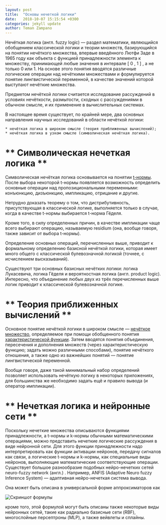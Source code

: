 ```yaml
---
layout: post
title:  "Основы нечеткой логики"
date:   2018-10-07 15:15:54 +0300
categories: jekyll update
author: Teman Zampano
---
```


Нечёткая логика (англ. fuzzy logic) — раздел математики, являющийся обобщением классической логики и теории множеств, базирующийся на понятии нечёткого множества, впервые введённого Лютфи Заде в 1965 году как объекта с функцией принадлежности элемента к множеству, принимающей любые значения в интервале [ 0 , 1 ] , а не только 0 или 1. На основе этого понятия вводятся различные логические операции над нечёткими множествами и формулируется понятие лингвистической переменной, в качестве значений которой выступают нечёткие множества.

Предметом нечёткой логики считается исследование рассуждений в условиях нечёткости, размытости, сходных с рассуждениями в обычном смысле, и их применение в вычислительных системах.

В настоящее время существует, по крайней мере, два основных направления научных исследований в области нечёткой логики:

    * нечёткая логика в широком смысле (теория приближенных вычислений);
    * нечёткая логика в узком смысле (символическая нечёткая логика).

# ** Символическая нечеткая логика **

Символическая нечёткая логика основывается на понятии [t-нормы](https://ru.wikipedia.org/wiki/T-%D0%BD%D0%BE%D1%80%D0%BC%D0%B0_%D0%B8_t-%D0%BA%D0%BE%D0%BD%D0%BE%D1%80%D0%BC%D0%B0). После выбора некоторой t-нормы появляется возможность определить основные операции над пропозициональными переменными: конъюнкцию, дизъюнкцию, импликацию, отрицание и другие.

Нетрудно доказать теорему о том, что дистрибутивность, присутствующая в классической логике, выполняется только в случае, когда в качестве t-нормы выбирается t-норма Гёделя.

Кроме того, в силу определенных причин, в качестве импликации чаще всего выбирают операцию, называемую residium (она, вообще говоря, также зависит от выбора t-нормы).

Определение основных операций, перечисленных выше, приводит к формальному определению базисной нечёткой логики, которая имеет много общего с классической булевозначной логикой (точнее, с исчислением высказываний).

Существуют три основных базисных нечётких логики: логика Лукасевича, логика Гёделя и вероятностная логика (англ. product logic). Интересно, что объединение любых двух из трёх перечисленных выше логик приводит к классической булевозначной логике. 

# ** Теория приближенных вычислений **

Основное понятие нечёткой логики в широком смысле — [нечёткое множество](https://ru.wikipedia.org/wiki/%D0%9D%D0%B5%D1%87%D1%91%D1%82%D0%BA%D0%BE%D0%B5_%D0%BC%D0%BD%D0%BE%D0%B6%D0%B5%D1%81%D1%82%D0%B2%D0%BE), определяемое при помощи обобщенного понятия [характеристической функции](https://en.wikipedia.org/wiki/Indicator_function). Затем вводятся понятия объединения, пересечения и дополнения множеств (через характеристическую функцию; задать можно различными способами), понятие нечёткого отношения, а также одно из важнейших понятий — понятие лингвистической переменной.

Вообще говоря, даже такой минимальный набор определений позволяет использовать нечёткую логику в некоторых приложениях, для большинства же необходимо задать ещё и правило вывода (и оператор импликации). 

# ** Нечеткая логика и нейронные сети **

Поскольку нечеткие множества описываются функциями принадлежности, а t-нормы и k-нормы обычными математическими операциями, можно представить нечеткие логические рассуждения в виде нейронной сети. Для этого функции принадлежности надо интерпретировать как функции активации нейронов, передачу сигналов как связи, а логические t-нормы и k-нормы, как специальные виды нейронов, выполняющие математические соответствующие операции. Существует большое разнообразие подобных нейро-нечетких сетей neuro-fuzzy network (англ.) . Например, ANFIS (Adaptive Neuro fuzzy Inference System) — адаптивная нейро-нечеткая система вывода.

Она может быть описана в универсальной форме аппроксиматоров как

![Скриншот формулы](/assets/images/scrinaproxima.png)

кроме того, этой формулой могут быть описаны также некоторые виды нейронных сетей, такие как радиально базисные сети (RBF), многослойные персептроны (MLP), а также вейвлеты и сплайны. 

